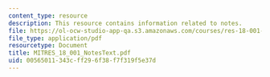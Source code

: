 ```yaml
---
content_type: resource
description: This resource contains information related to notes.
file: https://ol-ocw-studio-app-qa.s3.amazonaws.com/courses/res-18-001-calculus-online-textbook-spring-2005/00565011343cff296f38f7f319f5e37d_MITRES_18_001_NotesText.pdf
file_type: application/pdf
resourcetype: Document
title: MITRES_18_001_NotesText.pdf
uid: 00565011-343c-ff29-6f38-f7f319f5e37d
---
```

